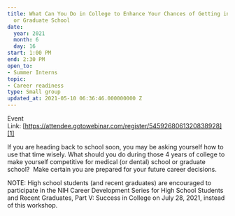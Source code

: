 ```yaml
---
title: What Can You Do in College to Enhance Your Chances of Getting into Medical
  or Graduate School
date:
  year: 2021
  month: 6
  day: 16
start: 1:00 PM
end: 2:30 PM
open_to:
- Summer Interns
topic:
- Career readiness
type: Small group
updated_at: 2021-05-10 06:36:46.000000000 Z
---
```

Event
Link: [https://attendee.gotowebinar.com/register/5459268061320838928][1]

If you are heading back to school soon, you may be asking yourself how
to use that time wisely. What should you do during those 4 years of
college to make yourself competitive for medical (or dental) school or
graduate school?  Make certain you are prepared for your future career
decisions.

NOTE: High school students (and recent graduates) are encouraged to
participate in the NIH Career Development Series for High School
Students and Recent Graduates, Part V: Success in College on July 28,
2021, instead of this workshop.



[1]: https://attendee.gotowebinar.com/register/5459268061320838928
